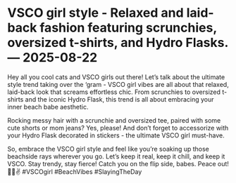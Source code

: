 # VSCO girl style - Relaxed and laid-back fashion featuring scrunchies, oversized t-shirts, and Hydro Flasks. — 2025-08-22

Hey all you cool cats and VSCO girls out there! Let’s talk about the ultimate style trend taking over the ‘gram - VSCO girl vibes are all about that relaxed, laid-back look that screams effortless chic. From scrunchies to oversized t-shirts and the iconic Hydro Flask, this trend is all about embracing your inner beach babe aesthetic.

Rocking messy hair with a scrunchie and oversized tee, paired with some cute shorts or mom jeans? Yes, please! And don’t forget to accessorize with your Hydro Flask decorated in stickers - the ultimate VSCO girl must-have.

So, embrace the VSCO girl style and feel like you’re soaking up those beachside rays wherever you go. Let’s keep it real, keep it chill, and keep it VSCO. Stay trendy, stay fierce! Catch you on the flip side, babes. Peace out! 🌊🌺✌️ #VSCOgirl #BeachVibes #SlayingTheDay